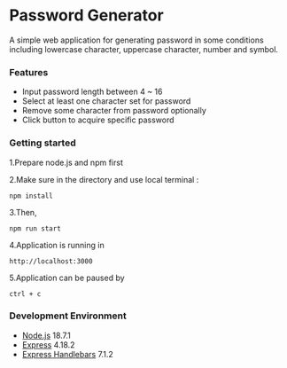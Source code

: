 # Password Generator
A simple web application for generating password in some conditions including lowercase character, uppercase character, number and symbol.

### Features
- Input password length between 4 ~ 16
- Select at least one character set for password
- Remove some character from password optionally
- Click button to acquire specific password

### Getting started
1.Prepare node.js and npm first

2.Make sure in the directory and use local terminal :
```
npm install
```
3.Then,
```
npm run start
```
4.Application is running in
```
http://localhost:3000
```
5.Application can be paused by 
```
ctrl + c
```

### Development Environment
- [Node.js](https://github.com/nvm-sh/nvm) 18.7.1
- [Express](https://www.npmjs.com/package/express) 4.18.2
- [Express Handlebars](https://github.com/express-handlebars/express-handlebars) 7.1.2